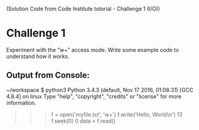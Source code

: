 (Solution Code from Code Institute tutorial - Challenge 1 (I/O))

# Challenge 1

Experiment with the "w+" access mode. Write some example code to understand how it works.

## Output from Console:

~/workspace $ python3
Python 3.4.3 (default, Nov 17 2016, 01:08:31) 
[GCC 4.8.4] on linux
Type "help", "copyright", "credits" or "license" for more information.
>>> f = open('myfile.txt', 'w+')
>>> f.write('Hello, World\n')
13
>>> f.seek(0)
0
>>> data = f.read()
>>> 